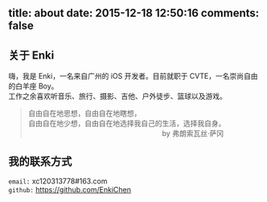 title: about
date: 2015-12-18 12:50:16
comments: false
---

## 关于 Enki

嗨，我是 Enki，一名来自广州的 iOS 开发者。目前就职于 CVTE，一名崇尚自由的白羊座 Boy。  
工作之余喜欢听音乐、旅行、摄影、吉他、户外徒步、篮球以及游戏。

> 自由自在地思想，自由自在地瞎想，  
> 自由自在地少想，自由自在地选择我自己的生活，选择我自身。  
> 　　　　　　　　　　　　　　　　　　　by 弗朗索瓦丝·萨冈

## 我的联系方式
`email:` xc120313778#163.com  
`github:` https://github.com/EnkiChen